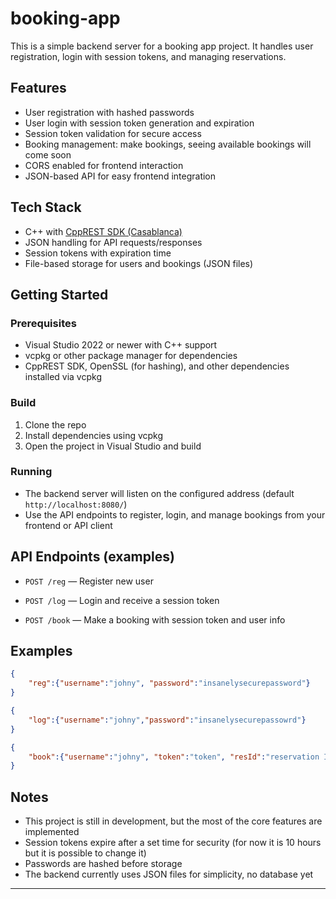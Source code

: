# booking-app
This is a simple backend server for a booking app project. It handles user registration, login with session tokens, and managing reservations.

## Features
- User registration with hashed passwords
- User login with session token generation and expiration
- Session token validation for secure access
- Booking management: make bookings, seeing available bookings will come soon
- CORS enabled for frontend interaction
- JSON-based API for easy frontend integration

## Tech Stack
- C++ with [CppREST SDK (Casablanca)](https://github.com/microsoft/cpprestsdk)
- JSON handling for API requests/responses
- Session tokens with expiration time
- File-based storage for users and bookings (JSON files)

## Getting Started

### Prerequisites
- Visual Studio 2022 or newer with C++ support
- vcpkg or other package manager for dependencies
- CppREST SDK, OpenSSL (for hashing), and other dependencies installed via vcpkg

### Build
1. Clone the repo
2. Install dependencies using vcpkg
3. Open the project in Visual Studio and build

### Running
- The backend server will listen on the configured address (default `http://localhost:8080/`)
- Use the API endpoints to register, login, and manage bookings from your frontend or API client

## API Endpoints (examples)
- `POST /reg` — Register new user

- `POST /log` — Login and receive a session token
- `POST /book` — Make a booking with session token and user info

## Examples

```json
{
    "reg":{"username":"johny", "password":"insanelysecurepassword"}
}
```
```json
{
    "log":{"username":"johny","password":"insanelysecurepassowrd"}
}
```
```json
{
    "book":{"username":"johny", "token":"token", "resId":"reservation ID"}
}
```
## Notes
- This project is still in development, but the most of the core features are implemented
- Session tokens expire after a set time for security (for now it is 10 hours but it is possible to change it)
- Passwords are hashed before storage
- The backend currently uses JSON files for simplicity, no database yet
---
